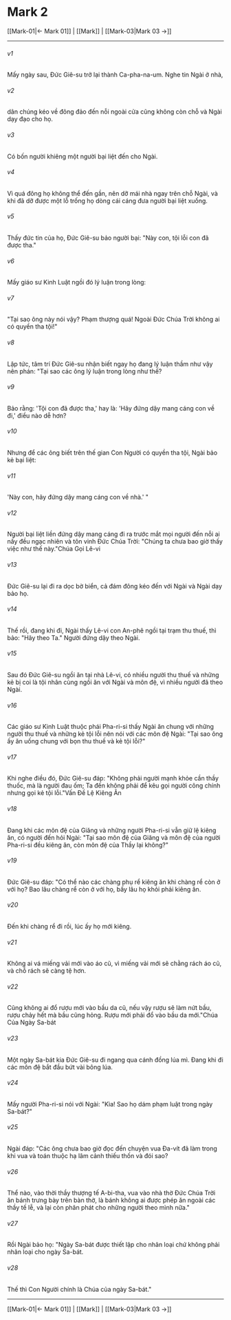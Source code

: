 # Mark 2

[[Mark-01|← Mark 01]] | [[Mark]] | [[Mark-03|Mark 03 →]]
***



###### v1 
Mấy ngày sau, Đức Giê-su trở lại thành Ca-pha-na-um. Nghe tin Ngài ở nhà, 

###### v2 
dân chúng kéo về đông đảo đến nỗi ngoài cửa cũng không còn chỗ và Ngài dạy đạo cho họ. 

###### v3 
Có bốn người khiêng một người bại liệt đến cho Ngài. 

###### v4 
Vì quá đông họ không thể đến gần, nên dỡ mái nhà ngay trên chỗ Ngài, và khi đã dỡ được một lỗ trống họ dòng cái cáng đưa người bại liệt xuống. 

###### v5 
Thấy đức tin của họ, Đức Giê-su bảo người bại: "Này con, tội lỗi con đã được tha." 

###### v6 
Mấy giáo sư Kinh Luật ngồi đó lý luận trong lòng: 

###### v7 
"Tại sao ông này nói vậy? Phạm thượng quá! Ngoài Đức Chúa Trời không ai có quyền tha tội!" 

###### v8 
Lập tức, tâm trí Đức Giê-su nhận biết ngay họ đang lý luận thầm như vậy nên phán: "Tại sao các ông lý luận trong lòng như thế? 

###### v9 
Bảo rằng: 'Tội con đã được tha,' hay là: 'Hãy đứng dậy mang cáng con về đi,' điều nào dễ hơn? 

###### v10 
Nhưng để các ông biết trên thế gian Con Người có quyền tha tội, Ngài bảo kẻ bại liệt: 

###### v11 
'Này con, hãy đứng dậy mang cáng con về nhà.' " 

###### v12 
Người bại liệt liền đứng dậy mang cáng đi ra trước mắt mọi người đến nỗi ai nấy đều ngạc nhiên và tôn vinh Đức Chúa Trời: "Chúng ta chưa bao giờ thấy việc như thế này."Chúa Gọi Lê-vi 

###### v13 
Đức Giê-su lại đi ra dọc bờ biển, cả đám đông kéo đến với Ngài và Ngài dạy bảo họ. 

###### v14 
Thế rồi, đang khi đi, Ngài thấy Lê-vi con An-phê ngồi tại trạm thu thuế, thì bảo: "Hãy theo Ta." Người đứng dậy theo Ngài. 

###### v15 
Sau đó Đức Giê-su ngồi ăn tại nhà Lê-vi, có nhiều người thu thuế và những kẻ bị coi là tội nhân cùng ngồi ăn với Ngài và môn đệ, vì nhiều người đã theo Ngài. 

###### v16 
Các giáo sư Kinh Luật thuộc phái Pha-ri-si thấy Ngài ăn chung với những người thu thuế và những kẻ tội lỗi nên nói với các môn đệ Ngài: "Tại sao ông ấy ăn uống chung với bọn thu thuế và kẻ tội lỗi?" 

###### v17 
Khi nghe điều đó, Đức Giê-su đáp: "Không phải người mạnh khỏe cần thầy thuốc, mà là người đau ốm; Ta đến không phải để kêu gọi người công chính nhưng gọi kẻ tội lỗi."Vấn Đề Lệ Kiêng Ăn 

###### v18 
Đang khi các môn đệ của Giăng và những người Pha-ri-si vẫn giữ lệ kiêng ăn, có người đến hỏi Ngài: "Tại sao môn đệ của Giăng và môn đệ của người Pha-ri-si đều kiêng ăn, còn môn đệ của Thầy lại không?" 

###### v19 
Đức Giê-su đáp: "Có thể nào các chàng phụ rể kiêng ăn khi chàng rể còn ở với họ? Bao lâu chàng rể còn ở với họ, bấy lâu họ khỏi phải kiêng ăn. 

###### v20 
Đến khi chàng rể đi rồi, lúc ấy họ mới kiêng. 

###### v21 
Không ai vá miếng vải mới vào áo cũ, vì miếng vải mới sẽ chằng rách áo cũ, và chỗ rách sẽ càng tệ hơn. 

###### v22 
Cũng không ai đổ rượu mới vào bầu da cũ, nếu vậy rượu sẽ làm nứt bầu, rượu chảy hết mà bầu cũng hỏng. Rượu mới phải đổ vào bầu da mới."Chúa Của Ngày Sa-bát 

###### v23 
Một ngày Sa-bát kia Đức Giê-su đi ngang qua cánh đồng lúa mì. Đang khi đi các môn đệ bắt đầu bứt vài bông lúa. 

###### v24 
Mấy người Pha-ri-si nói với Ngài: "Kìa! Sao họ dám phạm luật trong ngày Sa-bát?" 

###### v25 
Ngài đáp: "Các ông chưa bao giờ đọc đến chuyện vua Đa-vít đã làm trong khi vua và toán thuộc hạ lâm cảnh thiếu thốn và đói sao? 

###### v26 
Thể nào, vào thời thầy thượng tế A-bi-tha, vua vào nhà thờ Đức Chúa Trời ăn bánh trưng bày trên bàn thờ, là bánh không ai được phép ăn ngoài các thầy tế lễ, và lại còn phân phát cho những người theo mình nữa." 

###### v27 
Rồi Ngài bảo họ: "Ngày Sa-bát được thiết lập cho nhân loại chứ không phải nhân loại cho ngày Sa-bát. 

###### v28 
Thế thì Con Người chính là Chúa của ngày Sa-bát."

***
[[Mark-01|← Mark 01]] | [[Mark]] | [[Mark-03|Mark 03 →]]
